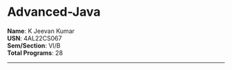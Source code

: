 # Advanced-Java
 **Name**: K Jeevan Kumar  
**USN**: 4AL22CS067  
**Sem/Section**: VI/B  
**Total Programs**: 28  

---


  
